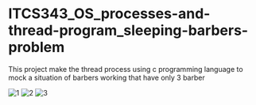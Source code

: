 # ITCS343_OS_processes-and-thread-program_sleeping-barbers-problem
This project make the thread process using c programming language to mock a situation of barbers working that have only 3 barber

![1](https://user-images.githubusercontent.com/43183035/109747824-6ae76980-7c0a-11eb-9ea1-60c8b71e8a9b.PNG)
![2](https://user-images.githubusercontent.com/43183035/109747829-6cb12d00-7c0a-11eb-9ab1-99617fd5f5d7.PNG)
![3](https://user-images.githubusercontent.com/43183035/109747831-6cb12d00-7c0a-11eb-9791-c72dbd4ff64b.PNG)

